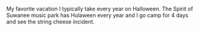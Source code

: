 My favorite vacation I typically take every year on Halloween.  The Spirit of Suwanee music park has Hulaween every year and I go camp for 4 days and see the string cheese incident.
